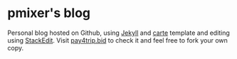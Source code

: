 # pmixer's blog

Personal blog hosted on Github, using [Jekyll](http://jekyllrb.com/) and [carte](https://github.com/Wiredcraft/carte) template and editing using [StackEdit]([https://github.com/benweet/stackedit](https://github.com/benweet/stackedit)). Visit [pay4trip.bid](http://pay4trip.bid) to check it and feel free to fork your own copy.
<!--stackedit_data:
eyJoaXN0b3J5IjpbMTkwMjA4MzMwMV19
-->